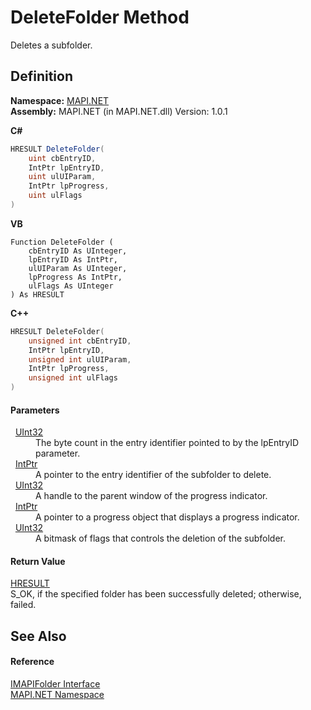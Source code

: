 # DeleteFolder Method


Deletes a subfolder.



## Definition
**Namespace:** <a href="N_MAPI_NET.md">MAPI.NET</a>  
**Assembly:** MAPI.NET (in MAPI.NET.dll) Version: 1.0.1

**C#**
``` C#
HRESULT DeleteFolder(
	uint cbEntryID,
	IntPtr lpEntryID,
	uint ulUIParam,
	IntPtr lpProgress,
	uint ulFlags
)
```
**VB**
``` VB
Function DeleteFolder ( 
	cbEntryID As UInteger,
	lpEntryID As IntPtr,
	ulUIParam As UInteger,
	lpProgress As IntPtr,
	ulFlags As UInteger
) As HRESULT
```
**C++**
``` C++
HRESULT DeleteFolder(
	unsigned int cbEntryID, 
	IntPtr lpEntryID, 
	unsigned int ulUIParam, 
	IntPtr lpProgress, 
	unsigned int ulFlags
)
```



#### Parameters
<dl><dt>  <a href="https://learn.microsoft.com/dotnet/api/system.uint32" target="_blank" rel="noopener noreferrer">UInt32</a></dt><dd>The byte count in the entry identifier pointed to by the lpEntryID parameter.</dd><dt>  <a href="https://learn.microsoft.com/dotnet/api/system.intptr" target="_blank" rel="noopener noreferrer">IntPtr</a></dt><dd>A pointer to the entry identifier of the subfolder to delete.</dd><dt>  <a href="https://learn.microsoft.com/dotnet/api/system.uint32" target="_blank" rel="noopener noreferrer">UInt32</a></dt><dd>A handle to the parent window of the progress indicator.</dd><dt>  <a href="https://learn.microsoft.com/dotnet/api/system.intptr" target="_blank" rel="noopener noreferrer">IntPtr</a></dt><dd>A pointer to a progress object that displays a progress indicator.</dd><dt>  <a href="https://learn.microsoft.com/dotnet/api/system.uint32" target="_blank" rel="noopener noreferrer">UInt32</a></dt><dd>A bitmask of flags that controls the deletion of the subfolder.</dd></dl>

#### Return Value
<a href="T_MAPI_NET_HRESULT.md">HRESULT</a>  
S_OK, if the specified folder has been successfully deleted; otherwise, failed.

## See Also


#### Reference
<a href="T_MAPI_NET_IMAPIFolder.md">IMAPIFolder Interface</a>  
<a href="N_MAPI_NET.md">MAPI.NET Namespace</a>  
